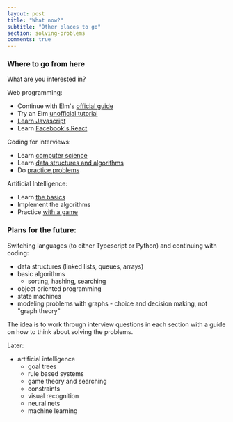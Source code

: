 ```yaml
---
layout: post
title: "What now?"
subtitle: "Other places to go"
section: solving-problems
comments: true
---
```


### Where to go from here

What are you interested in?

Web programming:
  * Continue with Elm's [official guide](https://guide.elm-lang.org/install.html)
  * Try an Elm [unofficial tutorial](https://www.elm-tutorial.org/en/)
  * [Learn Javascript](http://eloquentjavascript.net/)
  * Learn [Facebook's React](https://facebook.github.io/react/)

Coding for interviews:
  * Learn [computer science](https://ocw.mit.edu/courses/electrical-engineering-and-computer-science/6-001-structure-and-interpretation-of-computer-programs-spring-2005/video-lectures/)
  * Learn [data structures and algorithms](https://ocw.mit.edu/courses/electrical-engineering-and-computer-science/6-006-introduction-to-algorithms-fall-2011/lecture-videos/)
  * Do [practice problems](http://codewars.com/)

Artificial Intelligence:
  * Learn [the basics](https://ocw.mit.edu/courses/electrical-engineering-and-computer-science/6-034-artificial-intelligence-fall-2010/lecture-videos/)
  * Implement the algorithms
  * Practice [with a game](http://www.screeps.com)


### Plans for the future:

Switching languages (to either Typescript or Python) and continuing with coding:

  * data structures (linked lists, queues, arrays)
  * basic algorithms
    * sorting, hashing, searching
  * object oriented programming
  * state machines
  * modeling problems with graphs - choice and decision making, not "graph theory"

The idea is to work through interview questions in each section with a guide on how to think about solving the problems.

Later:

* artificial intelligence
	* goal trees
	* rule based systems
	* game theory and searching
	* constraints
	* visual recognition
	* neural nets
	* machine learning
